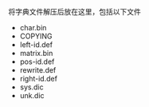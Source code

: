 将字典文件解压后放在这里，包括以下文件
- char.bin
- COPYING
- left-id.def
- matrix.bin
- pos-id.def
- rewrite.def
- right-id.def
- sys.dic
- unk.dic
